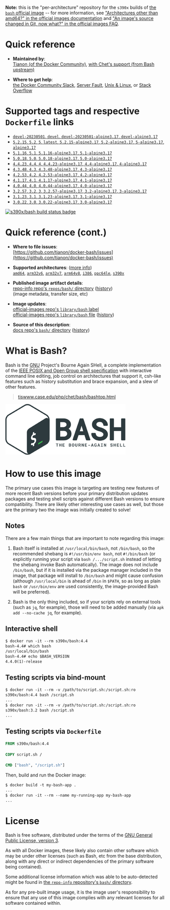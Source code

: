 <!--

********************************************************************************

WARNING:

    DO NOT EDIT "bash/README.md"

    IT IS AUTO-GENERATED

    (from the other files in "bash/" combined with a set of templates)

********************************************************************************

-->

**Note:** this is the "per-architecture" repository for the `s390x` builds of [the `bash` official image](https://hub.docker.com/_/bash) -- for more information, see ["Architectures other than amd64?" in the official images documentation](https://github.com/docker-library/official-images#architectures-other-than-amd64) and ["An image's source changed in Git, now what?" in the official images FAQ](https://github.com/docker-library/faq#an-images-source-changed-in-git-now-what).

# Quick reference

-	**Maintained by**:  
	[Tianon (of the Docker Community)](https://github.com/tianon/docker-bash), [with Chet's support (from Bash upstream)](https://github.com/docker-library/official-images/pull/2217#issue-181031192)

-	**Where to get help**:  
	[the Docker Community Slack](https://dockr.ly/comm-slack), [Server Fault](https://serverfault.com/help/on-topic), [Unix & Linux](https://unix.stackexchange.com/help/on-topic), or [Stack Overflow](https://stackoverflow.com/help/on-topic)

# Supported tags and respective `Dockerfile` links

-	[`devel-20230501`, `devel`, `devel-20230501-alpine3.17`, `devel-alpine3.17`](https://github.com/tianon/docker-bash/blob/8cd4a6cbc4e48fd98b8336c911a2a39680a8dd7e/devel/Dockerfile)
-	[`5.2.15`, `5.2`, `5`, `latest`, `5.2.15-alpine3.17`, `5.2-alpine3.17`, `5-alpine3.17`, `alpine3.17`](https://github.com/tianon/docker-bash/blob/e9549fc1cbb5a3fc754b97a2bedfa05c32ae4e12/5.2/Dockerfile)
-	[`5.1.16`, `5.1`, `5.1.16-alpine3.17`, `5.1-alpine3.17`](https://github.com/tianon/docker-bash/blob/e9549fc1cbb5a3fc754b97a2bedfa05c32ae4e12/5.1/Dockerfile)
-	[`5.0.18`, `5.0`, `5.0.18-alpine3.17`, `5.0-alpine3.17`](https://github.com/tianon/docker-bash/blob/e9549fc1cbb5a3fc754b97a2bedfa05c32ae4e12/5.0/Dockerfile)
-	[`4.4.23`, `4.4`, `4`, `4.4.23-alpine3.17`, `4.4-alpine3.17`, `4-alpine3.17`](https://github.com/tianon/docker-bash/blob/e9549fc1cbb5a3fc754b97a2bedfa05c32ae4e12/4.4/Dockerfile)
-	[`4.3.48`, `4.3`, `4.3.48-alpine3.17`, `4.3-alpine3.17`](https://github.com/tianon/docker-bash/blob/e9549fc1cbb5a3fc754b97a2bedfa05c32ae4e12/4.3/Dockerfile)
-	[`4.2.53`, `4.2`, `4.2.53-alpine3.17`, `4.2-alpine3.17`](https://github.com/tianon/docker-bash/blob/e9549fc1cbb5a3fc754b97a2bedfa05c32ae4e12/4.2/Dockerfile)
-	[`4.1.17`, `4.1`, `4.1.17-alpine3.17`, `4.1-alpine3.17`](https://github.com/tianon/docker-bash/blob/e9549fc1cbb5a3fc754b97a2bedfa05c32ae4e12/4.1/Dockerfile)
-	[`4.0.44`, `4.0`, `4.0.44-alpine3.17`, `4.0-alpine3.17`](https://github.com/tianon/docker-bash/blob/e9549fc1cbb5a3fc754b97a2bedfa05c32ae4e12/4.0/Dockerfile)
-	[`3.2.57`, `3.2`, `3`, `3.2.57-alpine3.17`, `3.2-alpine3.17`, `3-alpine3.17`](https://github.com/tianon/docker-bash/blob/e9549fc1cbb5a3fc754b97a2bedfa05c32ae4e12/3.2/Dockerfile)
-	[`3.1.23`, `3.1`, `3.1.23-alpine3.17`, `3.1-alpine3.17`](https://github.com/tianon/docker-bash/blob/e9549fc1cbb5a3fc754b97a2bedfa05c32ae4e12/3.1/Dockerfile)
-	[`3.0.22`, `3.0`, `3.0.22-alpine3.17`, `3.0-alpine3.17`](https://github.com/tianon/docker-bash/blob/e9549fc1cbb5a3fc754b97a2bedfa05c32ae4e12/3.0/Dockerfile)

[![s390x/bash build status badge](https://img.shields.io/jenkins/s/https/doi-janky.infosiftr.net/job/multiarch/job/s390x/job/bash.svg?label=s390x/bash%20%20build%20job)](https://doi-janky.infosiftr.net/job/multiarch/job/s390x/job/bash/)

# Quick reference (cont.)

-	**Where to file issues**:  
	[https://github.com/tianon/docker-bash/issues](https://github.com/tianon/docker-bash/issues)

-	**Supported architectures**: ([more info](https://github.com/docker-library/official-images#architectures-other-than-amd64))  
	[`amd64`](https://hub.docker.com/r/amd64/bash/), [`arm32v6`](https://hub.docker.com/r/arm32v6/bash/), [`arm32v7`](https://hub.docker.com/r/arm32v7/bash/), [`arm64v8`](https://hub.docker.com/r/arm64v8/bash/), [`i386`](https://hub.docker.com/r/i386/bash/), [`ppc64le`](https://hub.docker.com/r/ppc64le/bash/), [`s390x`](https://hub.docker.com/r/s390x/bash/)

-	**Published image artifact details**:  
	[repo-info repo's `repos/bash/` directory](https://github.com/docker-library/repo-info/blob/master/repos/bash) ([history](https://github.com/docker-library/repo-info/commits/master/repos/bash))  
	(image metadata, transfer size, etc)

-	**Image updates**:  
	[official-images repo's `library/bash` label](https://github.com/docker-library/official-images/issues?q=label%3Alibrary%2Fbash)  
	[official-images repo's `library/bash` file](https://github.com/docker-library/official-images/blob/master/library/bash) ([history](https://github.com/docker-library/official-images/commits/master/library/bash))

-	**Source of this description**:  
	[docs repo's `bash/` directory](https://github.com/docker-library/docs/tree/master/bash) ([history](https://github.com/docker-library/docs/commits/master/bash))

# What is Bash?

Bash is the [GNU](http://www.gnu.org/) Project's Bourne Again SHell, a complete implementation of the [IEEE POSIX and Open Group shell specification](http://www.opengroup.org/onlinepubs/9699919799/nfindex.html) with interactive command line editing, job control on architectures that support it, csh-like features such as history substitution and brace expansion, and a slew of other features.

> [tiswww.case.edu/php/chet/bash/bashtop.html](https://tiswww.case.edu/php/chet/bash/bashtop.html)

![logo](https://raw.githubusercontent.com/docker-library/docs/5cb6fef6ed317e5af7e1e14e64c18c2b81657e81/bash/logo.png)

# How to use this image

The primary use cases this image is targeting are testing new features of more recent Bash versions before your primary distribution updates packages and testing shell scripts against different Bash versions to ensure compatibility. There are likely other interesting use cases as well, but those are the primary two the image was initially created to solve!

## Notes

There are a few main things that are important to note regarding this image:

1.	Bash itself is installed at `/usr/local/bin/bash`, not `/bin/bash`, so the recommended shebang is `#!/usr/bin/env bash`, not `#!/bin/bash` (or explicitly running your script via `bash /.../script.sh` instead of letting the shebang invoke Bash automatically). The image does not include `/bin/bash`, but if it is installed via the package manager included in the image, that package will install to `/bin/bash` and might cause confusion (although `/usr/local/bin` is ahead of `/bin` in `$PATH`, so as long as plain `bash` or `/usr/bin/env` are used consistently, the image-provided Bash will be preferred).

2.	Bash is the only thing included, so if your scripts rely on external tools (such as `jq`, for example), those will need to be added manually (via `apk add --no-cache jq`, for example).

## Interactive shell

```console
$ docker run -it --rm s390x/bash:4.4
bash-4.4# which bash
/usr/local/bin/bash
bash-4.4# echo $BASH_VERSION
4.4.0(1)-release
```

## Testing scripts via bind-mount

```console
$ docker run -it --rm -v /path/to/script.sh:/script.sh:ro s390x/bash:4.4 bash /script.sh
...
$ docker run -it --rm -v /path/to/script.sh:/script.sh:ro s390x/bash:3.2 bash /script.sh
...
```

## Testing scripts via `Dockerfile`

```dockerfile
FROM s390x/bash:4.4

COPY script.sh /

CMD ["bash", "/script.sh"]
```

Then, build and run the Docker image:

```console
$ docker build -t my-bash-app .
...
$ docker run -it --rm --name my-running-app my-bash-app
...
```

# License

Bash is free software, distributed under the terms of the [GNU General Public License, version 3](http://www.gnu.org/licenses/gpl.html).

As with all Docker images, these likely also contain other software which may be under other licenses (such as Bash, etc from the base distribution, along with any direct or indirect dependencies of the primary software being contained).

Some additional license information which was able to be auto-detected might be found in [the `repo-info` repository's `bash/` directory](https://github.com/docker-library/repo-info/tree/master/repos/bash).

As for any pre-built image usage, it is the image user's responsibility to ensure that any use of this image complies with any relevant licenses for all software contained within.
